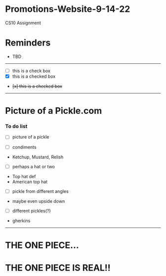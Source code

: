 # Promotions-Website-9-14-22
CS10 Assignment

# Reminders
- TBD

---

- [ ] this is a check box
- [x] this is a checked box
- <del> [x] this is a checked box </del>

---

# Picture of a Pickle.com

### To do list
- [ ] picture of a pickle

- [ ] condiments
 - Ketchup, Mustard, Relish

- [ ] perhaps a hat or two
 - Top hat def
 - American top hat

- [ ] pickle from different angles
 - maybe even upside down

- [ ] different pickles(?)
 - gherkins

---

# THE ONE PIECE...
# THE ONE PIECE IS REAL!!